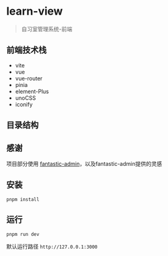# learn-view
> 自习室管理系统-前端

## 前端技术栈
+ vite
+ vue
+ vue-router
+ pinia
+ element-Plus
+ unoCSS
+ iconify
## 目录结构




## 感谢
项目部分使用 [fantastic-admin](https://github.com/hooray/fantastic-admin)，以及fantastic-admin提供的灵感

## 安装
```shell
pnpm install
```
## 运行
```shell
pnpm run dev
```
默认运行路径 `http://127.0.0.1:3000`
